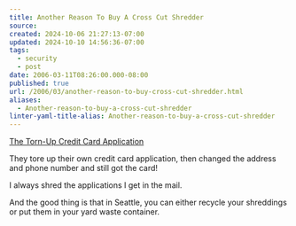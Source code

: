 ```yaml
---
title: Another Reason To Buy A Cross Cut Shredder
source: 
created: 2024-10-06 21:27:13-07:00
updated: 2024-10-10 14:56:36-07:00
tags:
  - security
  - post
date: 2006-03-11T08:26:00.000-08:00
published: true
url: /2006/03/another-reason-to-buy-cross-cut-shredder.html
aliases:
  - Another-reason-to-buy-a-cross-cut-shredder
linter-yaml-title-alias: Another-reason-to-buy-a-cross-cut-shredder
---
```



[The Torn-Up Credit Card Application](http://www.cockeyed.com/citizen/creditcard/application.shtml "The Torn-Up Credit Card Application")  
  
They tore up their own credit card application, then changed the address and phone number and still got the card!  
  
I always shred the applications I get in the mail.  
  
And the good thing is that in Seattle, you can either recycle your shreddings or put them in your yard waste container.